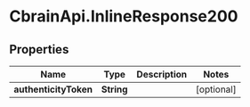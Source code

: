 # CbrainApi.InlineResponse200

## Properties
Name | Type | Description | Notes
------------ | ------------- | ------------- | -------------
**authenticityToken** | **String** |  | [optional] 


